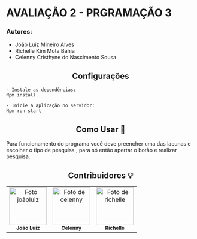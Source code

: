 # AVALIAÇÃO 2 - PRGRAMAÇÃO 3

### Autores: 
* João Luiz Mineiro Alves
* Richelle Kim Mota Bahia
* Celenny Cristhyne do Nascimento Sousa

<h2 align="center">Configurações </h2>

   ```
   - Instale as dependências:
   Npm install
   
   - Inicie a aplicação no servidor:
   Npm run start
   ``` 

<h2 align="center">Como Usar 🤔</h2>
  Para funcionamento do programa você deve preencher uma das lacunas e escolher o tipo de pesquisa , para só então apertar o botão e realizar pesquisa.



 <div align="center">
   <h2 align="center">Contribuidores 💡</h2>
   <table>
   <tr>
      <td align="center">
      <a href="#">
        <img src="https://avatars.githubusercontent.com/luizmineiro" width="100px;" alt="Foto joãoluiz"/><br>
        <sub>
          <b>João Luiz</b>
        </sub>
      </a>
    </td>
    <td align="center">
      <a href="#">
        <img src="https://avatars1.githubusercontent.com/celenny" width="100px;" alt="Foto de celenny"/><br>
        <sub>
          <b>Celenny</b>
        </sub>
      </a>
    </td>
    <td align="center">
      <a href="#">
        <img src="https://avatars1.githubusercontent.com/ayunaqueen" width="100px;" alt="Foto de richelle"/><br>
        <sub>
          <b>Richelle</b>
        </sub>
      </a>
    </td>
   </tr>
   </table>
   </div>
